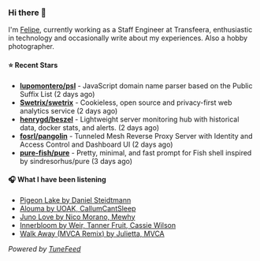 ### Hi there 👋

I'm [Felipe](https://felipevm.com), currently working as a Staff Engineer at Transfeera, enthusiastic in technology and occasionally write about my experiences. Also a hobby photographer.

#### ⭐ Recent Stars
- **[lupomontero/psl](https://github.com/lupomontero/psl)** - JavaScript domain name parser based on the Public Suffix List (2 days ago)
- **[Swetrix/swetrix](https://github.com/Swetrix/swetrix)** - Cookieless, open source and privacy-first web analytics service (2 days ago)
- **[henrygd/beszel](https://github.com/henrygd/beszel)** - Lightweight server monitoring hub with historical data, docker stats, and alerts. (2 days ago)
- **[fosrl/pangolin](https://github.com/fosrl/pangolin)** - Tunneled Mesh Reverse Proxy Server with Identity and Access Control and Dashboard UI (2 days ago)
- **[pure-fish/pure](https://github.com/pure-fish/pure)** - Pretty, minimal, and fast prompt for Fish shell inspired by sindresorhus/pure (3 days ago)

#### 🎧 What I have been listening
- [Pigeon Lake by Daniel Steidtmann](https://open.spotify.com/track/7yvZgPEl80idsm6i5zs47W)
- [Alouma by UOAK, CallumCantSleep](https://open.spotify.com/track/2tTicbDuCXvjeRUJWcycEt)
- [Juno Love by Nico Morano, Mewhy](https://open.spotify.com/track/3FLkS2oPHsvaQUBRCU7pFc)
- [Innerbloom by Weir, Tanner Fruit, Cassie Wilson](https://open.spotify.com/track/3g0ttBqaTLUPzrj3KeHTgd)
- [Walk Away (MVCA Remix) by Julietta, MVCA](https://open.spotify.com/track/16rhfXyIkPkKOefeXIrE66)

_Powered by [TuneFeed](https://tunefeed.app?ref=github.com)_
